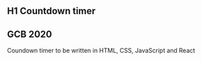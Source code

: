 ## H1 Countdown timer

## GCB 2020

Coundown timer to be written in HTML, CSS, JavaScript and React
